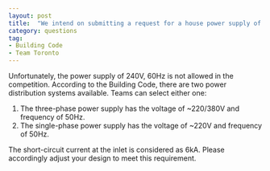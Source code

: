 ```yaml
---
layout: post
title:  "We intend on submitting a request for a house power supply of 240V, 60Hz. And in Canada, we only use single-phase."
category: questions
tag:
- Building Code
- Team Toronto
---
```


Unfortunately, the power supply of 240V, 60Hz is not allowed in the competition. According to the Building Code, there are two power distribution systems available. Teams can select either one:

1. The three-phase power supply has the voltage of ~220/380V and frequency of 50Hz.
2. The single-phase power supply has the voltage of ~220V and frequency of 50Hz.

The short-circuit current at the inlet is considered as 6kA. Please accordingly adjust your design to meet this requirement.